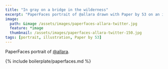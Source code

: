 ```yaml
---
title: "In gray on a bridge in the wilderness"
excerpt: "PaperFaces portrait of @allara drawn with Paper by 53 on an iPad."
image: 
  path: &image /assets/images/paperfaces-allara-twitter.jpg 
  feature: *image
  thumbnail: /assets/images/paperfaces-allara-twitter-150.jpg
tags: [portrait, illustration, Paper by 53]
---
```


PaperFaces portrait of [@allara](https://twitter.com/allara).

{% include boilerplate/paperfaces.md %}

